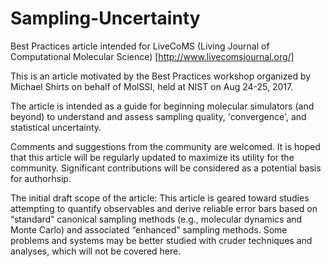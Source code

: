 # Sampling-Uncertainty
Best Practices article intended for LiveCoMS (Living Journal of Computational 
Molecular Science) [http://www.livecomsjournal.org/]

This is an article motivated by the Best Practices workshop organized by Michael Shirts on behalf of MolSSI,
held at NIST on Aug 24-25, 2017.

The article is intended as a guide for beginning molecular simulators (and beyond)
to understand and assess sampling quality, 'convergence', and statistical uncertainty.

Comments and suggestions from the community are welcomed.
It is hoped that this article will be regularly updated to maximize its utility for the community.
Significant contributions will be considered as a potential basis for authorhsip.

The initial draft scope of the article:
This article is geared toward studies attempting to quantify observables and derive reliable error bars 
based on “standard” canonical sampling methods (e.g., molecular dynamics and Monte Carlo) and 
associated “enhanced” sampling methods.  Some problems and systems may be better studied with 
cruder techniques and analyses, which will not be covered here.
